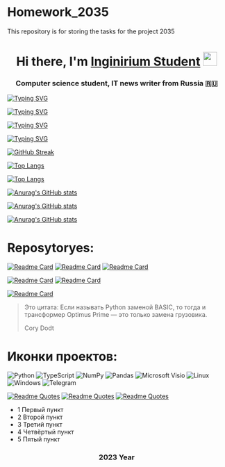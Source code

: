 # Homework_2035
This repository is for storing the tasks for the project 2035
<h1 align="center">Hi there, I'm <a href="https://inginirium.ru/" target="_blank">Inginirium Student</a> 
<img src="https://github.com/blackcater/blackcater/raw/main/images/Hi.gif" height="32"/></h1>
<h3 align="center">Computer science student, IT news writer from Russia 🇷🇺</h3>

[![Typing SVG](https://readme-typing-svg.herokuapp.com?font=Fira+Code&pause=800&width=435&lines=%D0%94%D0%B0%D0%BD%D0%BD%D1%8B%D0%B9+%D1%80%D0%B5%D0%BF%D0%BE%D0%B7%D0%B8%D1%82%D0%BE%D1%80%D0%B8%D0%B9+%D1%81%D0%BE%D0%B4%D0%B5%D1%80%D0%B6%D0%B8%D1%82+%D0%BF%D1%80%D0%B8%D0%BC%D0%B5%D1%80%D1%8B;%D1%80%D0%B0%D0%B1%D0%BE%D1%82%D1%8B+Markdown)](https://git.io/typing-svg)

[![Typing SVG](https://readme-typing-svg.herokuapp.com?font=Fira+Code&pause=800&width=435&lines=%D0%94%D0%BE%D0%BC%D0%B0%D1%88%D0%BD%D1%8F%D1%8F+%D1%80%D0%B0%D0%B1%D0%BE%D1%82%D0%B0+%D1%81%D1%82%D1%83%D0%B4%D0%B5%D0%BD%D1%82%D0%B0+%D0%BF%D0%BE+%D0%BF%D1%80%D0%BE%D0%B5%D0%BA%D1%82%D1%83;%D0%9A%D0%BE%D0%B4+%D0%91%D1%83%D0%B4%D1%83%D1%89%D0%B5%D0%B3%D0%BE%3A+%D0%A3%D0%BD%D0%B8%D0%B2%D0%B5%D1%80%D1%81%D0%B8%D1%82%D0%B5%D1%82+2035)](https://git.io/typing-svg)

[![Typing SVG](https://readme-typing-svg.herokuapp.com?font=Fira+Code&pause=800&width=435&lines=Student%E2%80%99s+homework+on+the+project;Code+of+the+Future%3A+University+2035)](https://git.io/typing-svg)

<!---Пример кода-->
[![Typing SVG](https://readme-typing-svg.demolab.com?font=Times+New+Roman&size=24&pause=1000&width=435&lines=Computer+science+student+from+Russia)](https://git.io/typing-svg)

[![GitHub Streak](https://github-readme-streak-stats.herokuapp.com/?user=QuadDarv1ne)](https://git.io/streak-stats)

<!---Для компактной версии-->
[![Top Langs](https://github-readme-stats.vercel.app/api/top-langs/?username=QuadDarv1ne&layout=compact)](https://github.com/anuraghazra/github-readme-stats)

<!---Для подробной версии-->
[![Top Langs](https://github-readme-stats.vercel.app/api/top-langs/?username=QuadDarv1ne)](https://github.com/anuraghazra/github-readme-stats)

[![Anurag's GitHub stats](https://github-readme-stats.vercel.app/api?username=QuadDarv1ne&theme=tokyonight&show_icons=true)](https://github.com/anuraghazra/github-readme-stats)

[![Anurag's GitHub stats](https://github-readme-stats.vercel.app/api?username=QuadDarv1ne&theme=discord_old_blurple&show_icons=true)](https://github.com/anuraghazra/github-readme-stats)

[![Anurag's GitHub stats](https://github-readme-stats.vercel.app/api?username=QuadDarv1ne&theme=nonet&show_icons=true)](https://github.com/anuraghazra/github-readme-stats)

# Reposytoryes:
[![Readme Card](https://github-readme-stats.vercel.app/api/pin/?username=QuadDarv1ne&repo=sfml-vscode)](https://github.com/QuadDarv1ne/sfml-vscode)
[![Readme Card](https://github-readme-stats.vercel.app/api/pin/?username=QuadDarv1ne&repo=super-mario-python)](https://github.com/QuadDarv1ne/super-mario-python)
[![Readme Card](https://github-readme-stats.vercel.app/api/pin/?username=QuadDarv1ne&repo=vue-interactive-paycard)](https://github.com/QuadDarv1ne/vue-interactive-paycard)

[![Readme Card](https://github-readme-stats.vercel.app/api/pin/?username=QuadDarv1ne&repo=metrics)](https://github.com/QuadDarv1ne/metrics)
[![Readme Card](https://github-readme-stats.vercel.app/api/pin/?username=QuadDarv1ne&repo=Python-checkers)](https://github.com/QuadDarv1ne/Python-checkers)

[![Readme Card](https://github-readme-stats.vercel.app/api/pin/?username=anuraghazra&repo=github-readme-stats)](https://github.com/anuraghazra/github-readme-stats)

> Это цитата: Если называть Python заменой BASIC, то тогда и трансформер Optimus Prime — это только замена грузовика.
>
> Cory Dodt

# Иконки проектов:
![Python](https://img.shields.io/badge/python-3670A0?style=for-the-badge&logo=python&logoColor=ffdd54)
![TypeScript](https://img.shields.io/badge/typescript-%23007ACC.svg?style=for-the-badge&logo=typescript&logoColor=white)
![NumPy](https://img.shields.io/badge/numpy-%23013243.svg?style=for-the-badge&logo=numpy&logoColor=white)
![Pandas](https://img.shields.io/badge/pandas-%23150458.svg?style=for-the-badge&logo=pandas&logoColor=white)
![Microsoft Visio ](https://img.shields.io/badge/Microsoft_Visio-3955A3?style=for-the-badge&logo=microsoft-visio&logoColor=white)
![Linux](https://img.shields.io/badge/Linux-FCC624?style=for-the-badge&logo=linux&logoColor=black)
![Windows](https://img.shields.io/badge/Windows-0078D6?style=for-the-badge&logo=windows&logoColor=white)
![Telegram](https://img.shields.io/badge/Telegram-2CA5E0?style=for-the-badge&logo=telegram&logoColor=white)

[![Readme Quotes](https://quotes-github-readme.vercel.app/api?type=horizontal&theme=catppuccin_frappe)](https://github.com/piyushsuthar/github-readme-quotes)
[![Readme Quotes](https://quotes-github-readme.vercel.app/api?type=horizontal&theme=dark)](https://github.com/piyushsuthar/github-readme-quotes)
[![Readme Quotes](https://quotes-github-readme.vercel.app/api?type=horizontal&theme=algolia)](https://github.com/piyushsuthar/github-readme-quotes)

- 1 Первый пункт
- 2 Второй пункт
- 3 Третий пункт
- 4 Четвёртый пункт
- 5 Пятый пункт

### <h3 align="center"> 2023 Year </h3>
